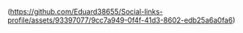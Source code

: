 (https://github.com/Eduard38655/Social-links-profile/assets/93397077/9cc7a949-0f4f-41d3-8602-edb25a6a0fa6)
